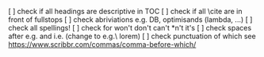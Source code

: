 
[ ] check if all headings are descriptive in TOC 
[ ] check if all \cite are in front of fullstops
[ ] check abriviations e.g. DB, optimisands (lambda, ...)
[ ] check all spellings!
[ ] check for won't don't can't \*n't it's 
[ ] check spaces after e.g. and i.e.  (change to e.g.\ lorem)
[ ] check punctuation of which see https://www.scribbr.com/commas/comma-before-which/

